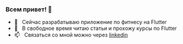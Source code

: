 ### Всем привет! 👋

- 🔭 &nbsp; Сейчас разрабатываю приложение по фитнесу на Flutter
- 🌱 &nbsp; В свободное время читаю статьи и прохожу курсы по Flutter
- 📫 &nbsp; Связаться со мной можно через [linkedin](https://www.linkedin.com/in/yauheni-prakapenka/)


<!--
**yauheniprakapenka/yauheniprakapenka** is a ✨ _special_ ✨ repository because its `README.md` (this file) appears on your GitHub profile.

Here are some ideas to get you started:

- 🔭 I’m currently working on ...
- 🌱 I’m currently learning ...
- 👯 I’m looking to collaborate on ...
- 🤔 I’m looking for help with ...
- 💬 Ask me about ...
- 📫 How to reach me: ...
- 😄 Pronouns: ...
- ⚡ Fun fact: ...
-->
